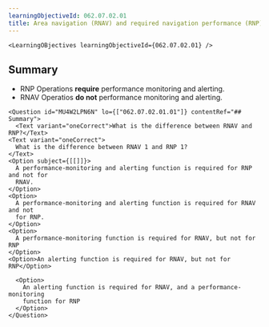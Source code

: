 ```yaml
---
learningObjectiveId: 062.07.02.01
title: Area navigation (RNAV) and required navigation performance (RNP)
---
```


```tsx eval
<LearningOBjectives learningObjectiveId={062.07.02.01} />
```

## Summary

- RNP Operations **require** performance monitoring and alerting.
- RNAV Operatios **do not** performance monitoring and alerting.

```tsx
<Question id="MU4W2LPN6N" lo={["062.07.02.01.01"]} contentRef="## Summary">
  <Text variant="oneCorrect">What is the difference between RNAV and RNP?</Text>
<Text variant="oneCorrect">
  What is the difference between RNAV 1 and RNP 1?
</Text>
<Option subject={[[]]}>
  A performance-monitoring and alerting function is required for RNP and not for
  RNAV.
</Option>
<Option>
  A performance-monitoring and alerting function is required for RNAV and not
  for RNP.
</Option>
<Option>
  A performance-monitoring function is required for RNAV, but not for RNP
</Option>
<Option>An alerting function is required for RNAV, but not for RNP</Option>

  <Option>
    An alerting function is required for RNAV, and a performance-monitoring
    function for RNP
  </Option>
</Question>
```
